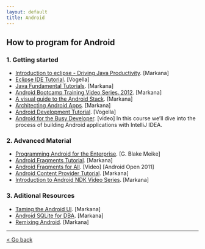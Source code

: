 ```yaml
---
layout: default
title: Android
---
```


## How to program for Android

### 1. Getting started
  * [Introduction to eclipse - Driving Java Productivity](http://marakana.com/s/post/595/video_introduction_to_eclipse_driving_java_productivity). [Markana]
  * [Eclipse IDE Tutorial](http://www.vogella.com/articles/Eclipse/article.html). [Vogella]
  * [Java Fundamental Tutorials](http://marakana.com/bookshelf/java_fundamentals_tutorial/index.html). [Markana]
  * [Android Bootcamp Training Video Series. 2012](http://marakana.com/s/post/1017/android_bootcamp_series_2012_video_tutorial). [Markana]
  * [A visual guide to the Android Stack](http://marakana.com/s/post/1031/android_stack_source_to_device). [Markana]
  * [Architecting Android Apps](http://marakana.com/s/post/1341/architecting_android_apps_at_andevcon). [Markana] 
  * [Android Development Tutorial](http://www.vogella.com/articles/Android/article.html). [Vogella]
  * [Android for the Busy Developer](https://tutsplus.com/course/android-for-the-busy-developer/). [video] In this course we’ll dive into the process of building Android applications with IntelliJ IDEA.

### 2. Advanced Material
  * [Programming Android for the Enterprise](https://thenewcircle.com/s/post/1346/programming_android_for_the_enterprise). [G. Blake Meike]
  * [Android Fragments Tutorial](http://marakana.com/s/post/1250/android_fragments_tutorial). [Markana]
  * [Android Fragments for  All](http://marakana.com/s/post/1099/android_fragments_for_all). [Video] [Android Open 2011]
  * [Android Content Provider Tutorial](http://marakana.com/s/post/1375/android_content_provider_tutorial). [Markana]
  * [Introduction to Android NDK Video Series](http://marakana.com/s/post/1153/introduction_to_ndk). [Markana]

### 3. Aditional Resources
  * [Taming the Android UI](http://marakana.com/s/post/563/video_taming_android_ui_with_eric_burke_of_square). [Markana]
  * [Android SQLite for DBA](http://marakana.com/s/post/1213/android_sqlite_for_the_dba). [Markana]
  * [Remixing Android](http://marakana.com/s/post/1044/remixing_android). [Markana]

----

[< Go back](../)
